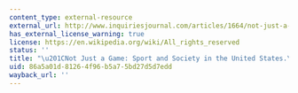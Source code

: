 ```yaml
---
content_type: external-resource
external_url: http://www.inquiriesjournal.com/articles/1664/not-just-a-game-sport-and-society-in-the-united-states
has_external_license_warning: true
license: https://en.wikipedia.org/wiki/All_rights_reserved
status: ''
title: "\u201CNot Just a Game: Sport and Society in the United States.\u201D"
uid: 86a5a01d-8126-4f96-b5a7-5bd27d5d7edd
wayback_url: ''
---
```

